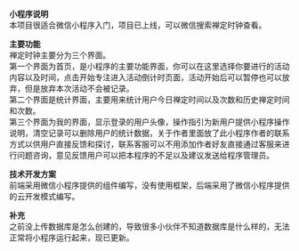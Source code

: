**小程序说明**   
本项目很适合微信小程序入门，项目已上线，可以微信搜索禅定时钟查看。

**主要功能**   
禅定时钟主要分为三个界面。  
第一个界面为首页，是小程序的主要功能界面，你可以在这里选择你要进行的活动内容以及时间，点击开始专注进入活动倒计时页面，活动开始后可以暂停也可以放弃，但是放弃本次活动不会被记录。  
第二个界面是统计界面，主要用来统计用户今日禅定时间以及次数和历史禅定时间和次数。  
第三个界面为我的界面，显示登录的用户头像，操作指引为新用户提供小程序操作说明，清空记录可以删除用户的统计数据，关于作者里面放了此小程序作者的联系方式以供用户直接反馈和探讨，联系客服可以不用添加作者好友直接通过客服来进行问题咨询，意见反馈用户可以把本程序的不足以及建议发送给程序管理员。  

**技术开发方案**  
前端采用微信小程序提供的组件编写，没有使用框架，后端采用了微信小程序提供的云开发模式编写。      

**补充**  
之前没上传数据库是怎么创建的，导致很多小伙伴不知道数据库是什么样的，无法正常将小程序运行起来，现已更新。
